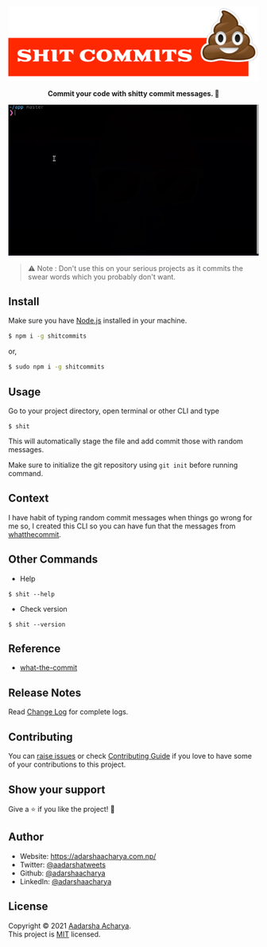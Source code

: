 <p align="center">
<img src="assets/logo.svg" alt="Logo" />
</p>

<p align="center">
<b>
   Commit your code with shitty commit messages. 💩 
   </b>
</b>

<p align="center">
<img src="assets/demo.gif" alt="demo">
</p>

> ⚠️ Note : Don't use this on your serious projects as it commits the swear words which you probably don't want.

## Install

Make sure you have [Node.js](https://nodejs.org/) installed in your machine.

```bash
$ npm i -g shitcommits
```

or,

```bash
$ sudo npm i -g shitcommits
```

## Usage

Go to your project directory, open terminal or other CLI and type

```
$ shit
```

This will automatically stage the file and add commit those with random messages.

Make sure to initialize the git repository using `git init` before running command.

## Context

I have habit of typing random commit messages when things go wrong for me so, I created this CLI so you can have fun that the messages from [whatthecommit](http://whatthecommit.com/).

## Other Commands

- Help

```
$ shit --help
```

- Check version

```shit
$ shit --version
```

## Reference

- [what-the-commit](https://www.npmjs.com/package/what-the-commit)

## Release Notes

Read [Change Log](CHANGELOG.md) for complete logs.

## Contributing

You can [raise issues](https://github.com/adarshaacharya/shitcommits/issues) or check [Contributing Guide](CONTRIBUTING.md) if you love to have some of your contributions to this project.

## Show your support

Give a ⭐️ if you like the project! :tada:

## Author

- Website: <https://adarshaacharya.com.np/>
- Twitter: [@aadarshatweets](https://twitter.com/aadarshatweets)
- Github: [@adarshaacharya](https://github.com/adarshaacharya)
- LinkedIn: [@adarshaacharya](https://linkedin.com/in/adarshaacharya)

## License

Copyright © 2021 [Aadarsha Acharya](http://adarshaacharya.com.np/).<br />
This project is [MIT](https://github.com/adarshaacharya/shitcommits/blob/master/LICENSE) licensed.
